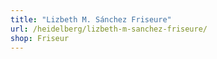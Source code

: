 ```yaml
---
title: "Lizbeth M. Sánchez Friseure"
url: /heidelberg/lizbeth-m-sanchez-friseure/
shop: Friseur
---
```

